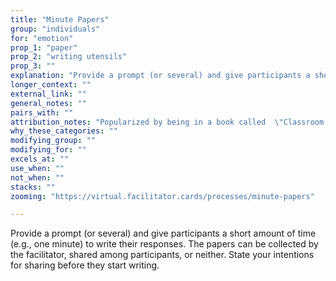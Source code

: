 ```yaml
---
title: "Minute Papers"
group: "individuals"
for: "emotion"
prop_1: "paper"
prop_2: "writing utensils"
prop_3: ""
explanation: "Provide a prompt (or several) and give participants a short amount of time (e.g., one minute) to write their responses. The papers can be collected by the facilitator, shared among participants, or neither. State your intentions for sharing before they start writing."
longer_context: ""
external_link: ""
general_notes: ""
pairs_with: ""
attribution_notes: "Popularized by being in a book called  \"Classroom Assessment Techniques\". Summary here - https://vcsa.ucsd.edu/_files/assessment/resources/50_cats.pdf "
why_these_categories: ""
modifying_group: ""
modifying_for: ""
excels_at: ""
use_when: ""
not_when: ""
stacks: ""
zooming: "https://virtual.facilitator.cards/processes/minute-papers"

---
```


Provide a prompt (or several) and give participants a short amount of time (e.g., one minute) to write their responses. The papers can be collected by the facilitator, shared among participants, or neither. State your intentions for sharing before they start writing.
